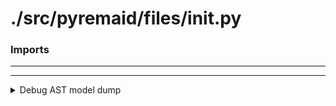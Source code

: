 # ./src/pyremaid/files/__init__.py

### Imports


---
---

<details>
<summary>Debug AST model dump</summary>

```

```
</details>

